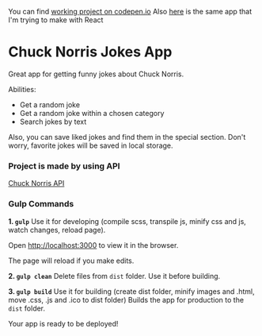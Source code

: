 You can find [working project on codepen.io](https://codepen.io/alexhuginn/full/PoPVXrG)
Also [here](https://github.com/alexhuginn/chuck-norris-jokes-react) is the same app that I'm trying to make with React<br />

# Chuck Norris Jokes App

Great app for getting funny jokes about Chuck Norris.<br />

Abilities:
* Get a random joke
* Get a random joke within a chosen category
* Search jokes by text<br />

Also, you can save liked jokes and find them in the special section.
Don't worry, favorite jokes will be saved in local storage.<br />

### Project is made by using API

[Chuck Norris API](https://api.chucknorris.io/)<br />

### Gulp Commands

**1. `gulp`**
Use it for developing (compile scss, transpile js, minify css and js, watch changes, reload page).<br />

Open [http://localhost:3000](http://localhost:3000) to view it in the browser.

The page will reload if you make edits.<br />

**2. `gulp clean`**
Delete files from `dist` folder. Use it before building.<br />

**3. `gulp build`**
Use it for building (create dist folder, minify images and .html, move .css, .js and .ico to dist folder)
Builds the app for production to the `dist` folder.<br />

Your app is ready to be deployed!
